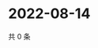 # 2022-08-14

共 0 条

<!-- BEGIN WEIBO -->
<!-- 最后更新时间 Sun Aug 14 2022 01:06:44 GMT+0800 (China Standard Time) -->

<!-- END WEIBO -->
